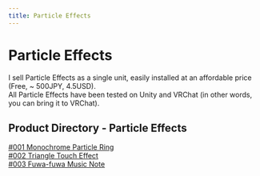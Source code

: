 ```yaml
---
title: Particle Effects
---
```


# Particle Effects

I sell Particle Effects as a single unit, easily installed at an affordable price (Free, ~ 500JPY, 4.5USD).  
All Particle Effects have been tested on Unity and VRChat (in other words, you can bring it to VRChat).

## Product Directory - Particle Effects

<div class="two-grid">
    <div>
        <a href="/en-us/unity/particle-system/packages/001">#001 Monochrome Particle Ring</a>
    </div>
    <div>
        <a href="/en-us/unity/particle-system/packages/002">#002 Triangle Touch Effect</a>
    </div>
    <div>
        <a href="/en-us/unity/particle-system/packages/003">#003 Fuwa-fuwa Music Note</a>
    </div>
</div>
